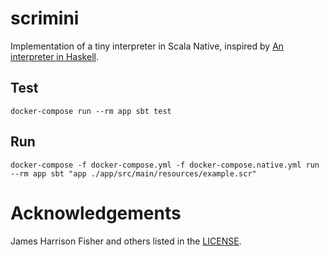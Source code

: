 # scrimini

Implementation of a tiny interpreter in Scala Native, inspired by [An interpreter in Haskell](https://jameshfisher.com/2018/03/06/an-interpreter-in-haskell/).

## Test

`docker-compose run --rm app sbt test`

## Run

`docker-compose -f docker-compose.yml -f docker-compose.native.yml run --rm app sbt "app ./app/src/main/resources/example.scr"`

# Acknowledgements

James Harrison Fisher and others listed in the [LICENSE](LICENSE).
